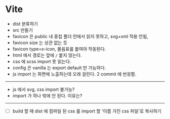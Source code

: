 <!-- @format -->

# Vite

- dist 분류하기
- src 만들기
- favicon 은 public 내 중첩 폴더 안에서 읽지 못하고, svg+xml 적용 안됨,
- favicon size 는 상관 없는 듯
- favicon type=x-icon, 물음표를 붙여야 작동된다.
- html 에서 경로는 앞에 `/` 붙지 않는다.
- css 에 scss import 못 읽는다.
- config 은 vanilla 는 export default 만 가능하다.
- js import 는 화면에 노출하는데 오래 걸린다. 2 commit 에 반응함.

---

- js 에서 svg, css import 불가능?
- import 가 하나 밖에 안 된다. 이유는?

---

- [ ] build 할 때 dist 에 컴파일 된 css 를 import 할 '이름 가진 css 파일'로 복사하기
